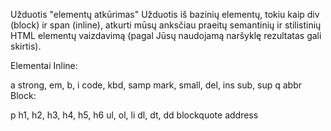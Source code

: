 Užduotis "elementų atkūrimas"
Užduotis iš bazinių elementų, tokiu kaip div (block) ir span (inline), atkurti mūsų anksčiau praeitų semantinių ir stilistinių HTML elementų vaizdavimą (pagal Jūsų naudojamą naršyklę rezultatas gali skirtis).

Elementai
Inline:

a
strong, em, b, i
code, kbd, samp
mark, small, del, ins
sub, sup
q
abbr
Block:

p
h1, h2, h3, h4, h5, h6
ul, ol, li
dl, dt, dd
blockquote
address
